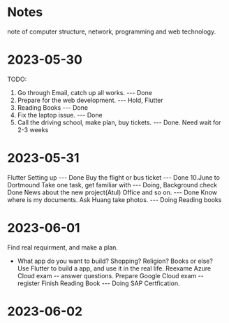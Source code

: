 # Notes
note of computer structure, network, programming and web technology.

# 2023-05-30
TODO:
1. Go through Email, catch up all works. --- Done
2. Prepare for the web development. --- Hold, Flutter
3. Reading Books --- Done
4. Fix the laptop issue. --- Done
5. Call the driving school, make plan, buy tickets.  --- Done. Need wait for 2-3 weeks

# 2023-05-31
Flutter Setting up --- Done
Buy the flight or bus ticket  --- Done 10.June to Dortmound
Take one task, get familiar with --- Doing, Background check Done
News about the new project(Atul) Office and so on. --- Done
Know where is my documents. Ask Huang take photos. --- Doing
Reading books

# 2023-06-01
Find real requirment, and make a plan.
 - What app do you want to build? Shopping? Religion? Books or else?  
Use Flutter to build a app, and use it in the real life.
Reexame Azure Cloud exam -- answer questions.
Prepare Google Cloud exam -- register
Finish Reading Book --- Doing
SAP Certfication.

# 2023-06-02